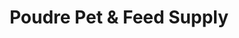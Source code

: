---
title: "Poudre Pet & Feed Supply"
url: /fort-collins/poudre-pet-und-feed-supply/
shop: Landwirtschaftlich
---